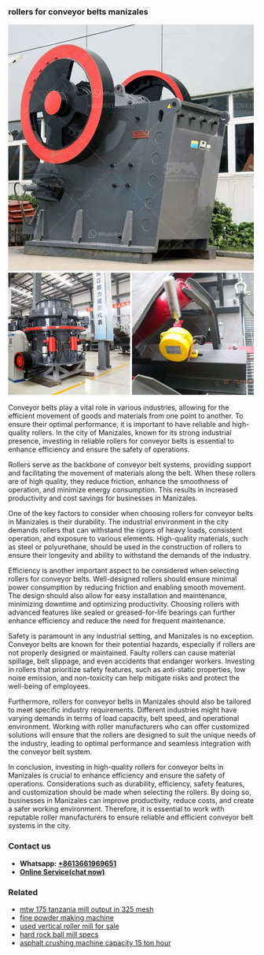 <h3>rollers for conveyor belts manizales</h3><img src='1708587290.jpg' alt=''><p>Conveyor belts play a vital role in various industries, allowing for the efficient movement of goods and materials from one point to another. To ensure their optimal performance, it is important to have reliable and high-quality rollers. In the city of Manizales, known for its strong industrial presence, investing in reliable rollers for conveyor belts is essential to enhance efficiency and ensure the safety of operations.</p><p>Rollers serve as the backbone of conveyor belt systems, providing support and facilitating the movement of materials along the belt. When these rollers are of high quality, they reduce friction, enhance the smoothness of operation, and minimize energy consumption. This results in increased productivity and cost savings for businesses in Manizales.</p><p>One of the key factors to consider when choosing rollers for conveyor belts in Manizales is their durability. The industrial environment in the city demands rollers that can withstand the rigors of heavy loads, consistent operation, and exposure to various elements. High-quality materials, such as steel or polyurethane, should be used in the construction of rollers to ensure their longevity and ability to withstand the demands of the industry.</p><p>Efficiency is another important aspect to be considered when selecting rollers for conveyor belts. Well-designed rollers should ensure minimal power consumption by reducing friction and enabling smooth movement. The design should also allow for easy installation and maintenance, minimizing downtime and optimizing productivity. Choosing rollers with advanced features like sealed or greased-for-life bearings can further enhance efficiency and reduce the need for frequent maintenance.</p><p>Safety is paramount in any industrial setting, and Manizales is no exception. Conveyor belts are known for their potential hazards, especially if rollers are not properly designed or maintained. Faulty rollers can cause material spillage, belt slippage, and even accidents that endanger workers. Investing in rollers that prioritize safety features, such as anti-static properties, low noise emission, and non-toxicity can help mitigate risks and protect the well-being of employees.</p><p>Furthermore, rollers for conveyor belts in Manizales should also be tailored to meet specific industry requirements. Different industries might have varying demands in terms of load capacity, belt speed, and operational environment. Working with roller manufacturers who can offer customized solutions will ensure that the rollers are designed to suit the unique needs of the industry, leading to optimal performance and seamless integration with the conveyor belt system.</p><p>In conclusion, investing in high-quality rollers for conveyor belts in Manizales is crucial to enhance efficiency and ensure the safety of operations. Considerations such as durability, efficiency, safety features, and customization should be made when selecting the rollers. By doing so, businesses in Manizales can improve productivity, reduce costs, and create a safer working environment. Therefore, it is essential to work with reputable roller manufacturers to ensure reliable and efficient conveyor belt systems in the city.</p><h3>Contact us</h3><ul><li><strong>Whatsapp:&nbsp;<a href="https://wa.me/8613661969651">+8613661969651</a></strong></li><li><a href="https://swt.shibang-china.com/?git&amp;zhl&amp;rollers for conveyor belts manizales"><strong>Online Service(chat now)</strong></a></li></ul><h3>Related</h3><ul><li><a href='mtw 175 tanzania mill output in 325 mesh.md'>mtw 175 tanzania mill output in 325 mesh</a></li><li><a href='fine powder making machine.md'>fine powder making machine</a></li><li><a href='used vertical roller mill for sale.md'>used vertical roller mill for sale</a></li><li><a href='hard rock ball mill specs.md'>hard rock ball mill specs</a></li><li><a href='asphalt crushing machine capacity 15 ton hour.md'>asphalt crushing machine capacity 15 ton hour</a></li></ul>